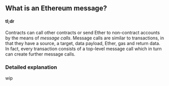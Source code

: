 ## What is an Ethereum message?
  
  
  
[//]: # (CJuan> I can't really tell if there's a difference between message calls and messages)
  
#### tl;dr
  
Contracts can call other contracts or send Ether to non-contract accounts by the means of _message calls_. Message calls are similar to transactions, in that they have a source, a target, data payload, Ether, gas and return data. In fact, every transaction consists of a top-level message call which in turn can create further message calls.
  
### Detailed explanation
  
  
  
  wip
  
